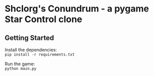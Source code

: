 # Shclorg's Conundrum - a pygame Star Control clone

## Getting Started

Install the dependencies:  
`pip install -r requirements.txt`

Run the game:  
`python main.py`

